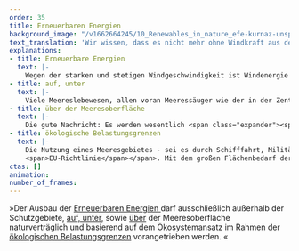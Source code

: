 ```yaml
---
order: 35
title: Erneuerbaren Energien
background_image: "/v1662664245/10_Renewables_in_nature_efe-kurnaz-unsplash_2_nsnjrm_pp5muj.jpg#4cd4ff"
text_translation: 'Wir wissen, dass es nicht mehr ohne Windkraft aus den Meeren geht. Aber wenn wir schon 70 Gigawatt reinrammen wollen, müssen wir auf ein paar militärische Übungsmanöver, Fischereizonen und Ölbohrungen verzichten. Denn noch mehr als schon viel zu viel ist zu viel.'
explanations:
- title: Erneuerbare Energien
  text: |-
    Wegen der starken und stetigen Windgeschwindigkeit ist Windenergie die bei weitem häufigste Form der Energiegewinnung auf dem Meer – <span class="sidenote"><cite class="icon-link_external"><a href="https://www.spektrum.de/news/meeresenergie-strom-aus-dem-meer/1815419" target="_blank" rel="noopener"> "Strom aus dem Meer" / Spektrum.de </a></cite><span>andere Formen</span></span> wie <span class="expander"><span class="trigger">Wasserkraft,</span><span class="info">Energie durch Fluss- und Meeresströmungen</span></span> <span class="expander"><span class="trigger">Wellenenergie,</span><span class="info">Energie der Wellen und des Seegangs an der Wasseroberfläche</span></span> <span class="expander"><span class="trigger">Gezeitenenergie,</span><span class="info">Energie der Wasserbewegung durch Ebbe und Flut</span></span> <span class="expander"><span class="trigger">osmotische Energie</span><span class="info">Energie durch die Unterschiede im Salzgehalt des Wassers</span></span> und <span class="expander"><span class="trigger">Wärmeenergie</span><span class="info">Energie durch die Temperaturunterschiede in den Meeresschichten</span></span> sind zwar stärker auf die See bezogen, weil sie Energie direkt aus der Bewegung oder den Eigenschaften des Wassers gewinnen, aber machen - noch - nur einen verschwindend geringen Teil der Stromerzeugung auf dem Meer aus.
- title: auf, unter
  text: |-
    Viele Meereslebewesen, allen voran Meeressäuger wie der in der Zentralen Ostsee vom Aussterben bedrohte <span class="sidenote"><cite class="icon-link_external"><a href="https://www.wwf.de/themen-projekte/artenlexikon/schweinswal" target="_blank" rel="noopener"> Schweinswal / WWF Artenlexikon </a></cite><span>Schweinswal</span></span>, orientieren sich über akustische Signale. Diese Lebewesen <span class="sidenote"><cite class="icon-link_external"><a href="https://www.nabu.de/natur-und-landschaft/meere/offshore-windparks/12138.html" target="_blank" rel="noopener">"Zu viel Lärm im Meer" / NABU</a></cite><span>leiden</span></span> massiv unter Lärm, mit teilweise im Wortsinne fatalen Folgen. Der Lärm, mit dem Pfeiler für ein Windrad mit mehreren tausend Schlägen eines hydraulischen Hammers in den Meeresboden gerammt werden, und das oftmals für Dutzende Turbinen, ist infernalisch. Und: Ist so ein Windpark einmal fertiggestellt, bleibt der Serviceverkehr, der über viele Jahre mit großer Geschwindigkeit (und entsprechender Lautstärke) zwischen den Windrädern und der Küste hin- und herrauscht, nicht selten durch Naturschutzgebiete. Es gibt derzeit keine Möglichkeit, diesen Lärm ganz zu verhindern. Aber durchaus einige, ihn deutlich zu vermindern: Konsequente Geschwindigkeits- und Frequenzbegrenzungen sowie möglichst schonende Routen für die Service-Schiffe, <span class="expander"><span class="trigger">Blasenschleier</span><span class="info">ein löchriger Schlauch auf dem Meeresgrund rund um den Pfeiler, aus dem Luftblasen blubbern und so einen Vorhang bilden, der Teile des Schalls verschluckt</span></span> und <span class="expander"><span class="trigger">Hüllrohre</span><span class="info">die über den zu rammenden Pfeiler gestülpt werden und zur Schallisolierung beim Hämmern dienen</span></span> für die Baustellen.
- title: über der Meeresoberfläche
  text: |-
    Die gute Nachricht: Es werden wesentlich <span class="expander"><span class="trigger">weniger Vögel von Windrädern geschreddert als gemeinhin kolportiert.</span><span class="info">Die Zahlen schwanken, weil schwer zu schätzen, aber sowohl die Bundesregierung als auch der NABU sprechen von bis zu 100.000, also 3-4 pro Anlage pro Jahr – vs. mindestens 20 Millionen Vögel, die in Deutschland im Jahr von Katzen gefressen werden und ca. 100 Millionen, die gegen Glasscheiben fliegen</span></span> Die schlechte: Wenn Vögel klug genug sind, einen <span class="sidenote"><cite class="icon-link_external"><a href="https://www.nabu.de/umwelt-und-ressourcen/energie/erneuerbare-energien-energiewende/windenergie/31709.html" target="_blank" rel="noopener"> "Wie reagieren Seevögel auf Offshore-Windparks?" / NABU </a></cite><span>Bogen</span></span> um riesige Windparks auf See zu machen, ist damit leider auch nicht alles in Butter, denn das bedeutet für heimische Arten Vertreibung aus ihren Habitaten, für Zugvögel einen zusätzlichen Ressourcenverbrauch, den sie sich oftmals nicht leisten können. Diese Probleme ließen sich abmildern: Indem man zu Vogelzugzeiten die betreffenden Turbinen anhält – oder gar zu <span class="sidenote"><cite class="icon-link_external"><a href="https://www.e3-identiflight.de/funktionsweise/" target="_blank" rel="noopener"> das Vogelerkennungssystem „IdentiFlight“ </a></cite><span>technologischen Lösungen</span></span> greift, die einzelne, besonders gefährdete Vögel identifizieren und bei Kollisionskurs das Windrad automatisch stoppen können.
- title: ökologische Belastungsgrenzen
  text: |-
    Die Nutzung eines Meeresgebietes - sei es durch Schifffahrt, Militär oder Sand- und Kiesabbau oder eben Offshore-Windparks – darf nur <span class="expander"><span class="trigger">innerhalb der ökologischen Tragfähigkeit eines Ökosystems</span><span class="info">will heißen: Auf eine Weise, die das betreffende Ökosystem nicht kaputt macht</span></span> erlaubt werden, das muss das Leitmotiv einer maritimen Raumordnung sein. Und das sagen nicht nur Meeresschützer:innen, das sagt auch die entsprechende <span class="sidenote"><cite class="icon-link_external"><a href="https://arc.net/l/quote/stmqmoap" target="_blank" rel="noopener"> die Maritime Raumordnungsrichtlinie 2014/89/EU </a></cite>
    <span>EU-Richtlinie</span></span>. Mit dem großen Flächenbedarf der <span class="sidenote"><cite class="icon-link_external"><a href="https://www.nabu.de/natur-und-landschaft/meere/offshore-windparks/28209.html" target="_blank" rel="noopener"> "Naturverträgliche Energiewende auf See in Gefahr" / NABU </a></cite><span>geplanten erneuerbaren Energie</span></span> auf See und vor dem Hintergrund des ohnehin schon <span class="sidenote"><cite class="icon-link_external"><a href="https://www.bmuv.de/interview/der-meeresbeauftragte-der-bundesregierung-zum-zustand-von-nord-und-ostsee" target="_blank" rel="noopener"> Der Meeresbeauftragte der Bundesregierung zum Zustand von Nord- und Ostsee / BMUV </a></cite><span>schlechten Zustands</a> </span> von Nord- und Ostsee ist ein solches Leitmotiv wichtiger denn je. Die derzeitige <span class="sidenote"><cite class="icon-link_external"><a href="https://www.nabu.de/natur-und-landschaft/meere/meeresschutzgebiete/nord-und-ostsee/27787.html" target="_blank" rel="noopener"> "Marine Raumordnung in Nord- und Ostsee" / NABU </a></cite><span>Meeresraumordnung</span></span> allerdings orientiert sich stattdessen vor allem an bereits bestehenden wirtschaftlichen Nutzungen und der mangelnden Chuzpe, den Nutznießern dieser Nutzungen ein kleines bisschen <span class="expander"><span class="trigger">Einschränkung abzuringen.</span><span class="info">wie eine Raumordnung mit Ökosystem-Ansatz aussehen könnte, zeigt der NABU in einer <a href="https://www.nabu.de/natur-und-landschaft/meere/offshore-windparks/33162.html" target="_blank" rel="noopener">Studie</a> von 2023</span></span>
ctas: []
animation:
number_of_frames:
---
```

»Der Ausbau der [Erneuerbaren Energien ](# "Erneuerbare Energien")darf ausschließlich außerhalb der Schutzgebiete, [auf, unter,](# "auf, unter") sowie [über](# "über der Meeresoberfläche") der Meeresoberfläche naturverträglich und basierend auf dem Ökosystemansatz im Rahmen der [ökologischen Belastungsgrenzen](# "ökologische Belastungsgrenzen") vorangetrieben werden. «